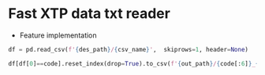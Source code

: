 # Fast XTP data txt reader


- Feature implementation

```python
df = pd.read_csv(f'{des_path}/{csv_name}',  skiprows=1, header=None)

df[df[0]==code].reset_index(drop=True).to_csv(f'{out_path}/{code[:6]}_{dt}.csv',header= False, index=False)

```
